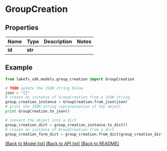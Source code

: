 # GroupCreation


## Properties
Name | Type | Description | Notes
------------ | ------------- | ------------- | -------------
**id** | **str** |  | 

## Example

```python
from lakefs_sdk.models.group_creation import GroupCreation

# TODO update the JSON string below
json = "{}"
# create an instance of GroupCreation from a JSON string
group_creation_instance = GroupCreation.from_json(json)
# print the JSON string representation of the object
print GroupCreation.to_json()

# convert the object into a dict
group_creation_dict = group_creation_instance.to_dict()
# create an instance of GroupCreation from a dict
group_creation_form_dict = group_creation.from_dict(group_creation_dict)
```
[[Back to Model list]](../README.md#documentation-for-models) [[Back to API list]](../README.md#documentation-for-api-endpoints) [[Back to README]](../README.md)


